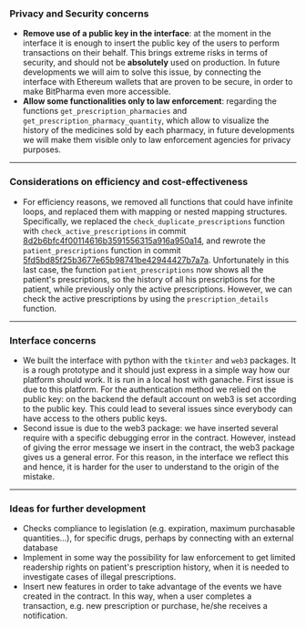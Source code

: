 ### Privacy and Security concerns

- **Remove use of a public key in the interface**: at the moment in the interface it is enough to insert the public key of the users to perform transactions on their behalf. This brings extreme risks in terms of security, and should not be **absolutely** used on production. In future developments we will aim to solve this issue, by connecting the interface with Ethereum wallets that are proven to be secure, in order to make BitPharma even more accessible. 
- **Allow some functionalities only to law enforcement**: regarding the functions `get_prescription_pharmacies` and `get_prescription_pharmacy_quantity`, which allow to visualize the history of the medicines sold by each pharmacy, in future developments we will make them visible only to law enforcement agencies for privacy purposes. 

---

### Considerations on efficiency and cost-effectiveness

 - For efficiency reasons, we removed all functions that could have infinite loops, and replaced them with mapping or nested mapping structures. Specifically, we replaced the `check_duplicate_prescriptions` function with `check_active_prescriptions` in commit [8d2b6bfc4f00114616b3591556315a916a950a14](https://github.com/jerryfane/bitpharma/commit/8d2b6bfc4f00114616b3591556315a916a950a14), and rewrote the `patient_prescriptions` function in commit [5fd5bd85f25b3677e65b98741be42944427b7a7a](https://github.com/jerryfane/bitpharma/commit/5fd5bd85f25b3677e65b98741be42944427b7a7a#diff-c87fd0bd7b941c474e85dd0325b831987fdae1d8d27c88bc14d973c937032b4b). Unfortunately in this last case, the function `patient_prescriptions` now shows all the patient's prescriptions, so the history of all his prescriptions for the patient, while previously only the active prescriptions. However, we can check the active prescriptions by using the `prescription_details` function. 

---

### Interface concerns

 - We built the interface with python with the `tkinter` and `web3` packages. It is a rough prototype and it should just express in a simple way how our platform should work. It is run in a local host with ganache. First issue is due to this platform. For the authentication method we relied on the public key: on the backend the default account on web3 is set according to the public key. This could lead to several issues since everybody can have access to the others public keys. 
 - Second issue is due to the web3 package: we have inserted several require with a specific debugging error in the contract. However, instead of giving the error message we insert in the contract, the web3 package gives us a general error. For this reason, in the interface we reflect this and hence, it is harder for the user to understand to the origin of the mistake.

---

### Ideas for further development

- Checks compliance to legislation (e.g. expiration, maximum purchasable quantities...), for specific drugs, perhaps by connecting with an external database
- Implement in some way the possibility for law enforcement to get limited readership rights on patient's prescription history,  when it is needed to investigate cases of illegal prescriptions.
- Insert new features in order to take advantage of the events we have created in the contract. In this way, when a user completes a transaction, e.g. new prescription or purchase, he/she receives a notification. 

